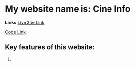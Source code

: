 # My website name is: Cine Info

**Links**
[Live Site Link](https://cine-info-bff69.web.app/)

[Code Link](https://github.com/Ahaduzzaman01/cine-info)

## Key features of this website:
1. 